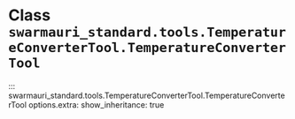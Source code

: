 # Class `swarmauri_standard.tools.TemperatureConverterTool.TemperatureConverterTool`

::: swarmauri_standard.tools.TemperatureConverterTool.TemperatureConverterTool
    options.extra:
      show_inheritance: true


